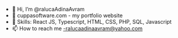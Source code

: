 - 👋 Hi, I’m @ralucaAdinaAvram
- 🌱 cuppasoftware.com  - my portfolio website
- 💞️ Skills: React JS, Typescript, HTML, CSS, PHP, SQL, Javascript
- 📫 How to reach me -ralucaadinaavram@yahoo.com
<!---
ralucaAdinaAvram/ralucaAdinaAvram is a ✨ special ✨ repository because its `README.md` (this file) appears on your GitHub profile.
You can click the Preview link to take a look at your changes.
--->
